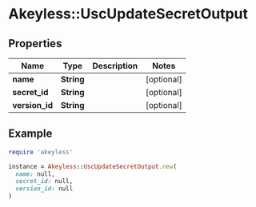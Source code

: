 # Akeyless::UscUpdateSecretOutput

## Properties

| Name | Type | Description | Notes |
| ---- | ---- | ----------- | ----- |
| **name** | **String** |  | [optional] |
| **secret_id** | **String** |  | [optional] |
| **version_id** | **String** |  | [optional] |

## Example

```ruby
require 'akeyless'

instance = Akeyless::UscUpdateSecretOutput.new(
  name: null,
  secret_id: null,
  version_id: null
)
```

